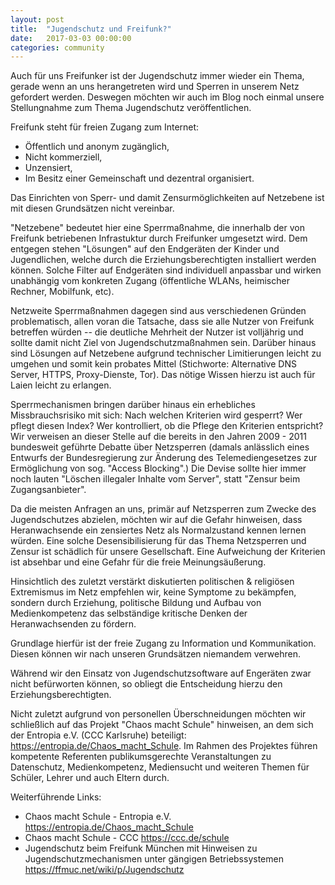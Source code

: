 ```yaml
---
layout: post
title:  "Jugendschutz und Freifunk?"
date:   2017-03-03 00:00:00
categories: community
---
```


Auch für uns Freifunker ist der Jugendschutz immer wieder ein Thema, gerade wenn an uns herangetreten wird und Sperren in unserem Netz gefordert werden.
Deswegen möchten wir auch im Blog noch einmal unsere Stellungnahme zum Thema Jugendschutz veröffentlichen.

Freifunk steht für freien Zugang zum Internet:

+ Öffentlich und anonym zugänglich,
+ Nicht kommerziell,
+ Unzensiert,
+ Im Besitz einer Gemeinschaft und dezentral organisiert.

Das Einrichten von Sperr- und damit Zensurmöglichkeiten auf Netzebene ist mit diesen Grundsätzen nicht vereinbar.

<!--*-->

"Netzebene" bedeutet hier eine Sperrmaßnahme, die innerhalb der von Freifunk betriebenen Infrastuktur durch Freifunker umgesetzt wird.
Dem entgegen stehen "Lösungen" auf den Endgeräten der Kinder und Jugendlichen, welche durch die Erziehungsberechtigten installiert werden können.
Solche Filter auf Endgeräten sind individuell anpassbar und wirken unabhängig vom konkreten Zugang (öffentliche WLANs, heimischer Rechner, Mobilfunk, etc).

Netzweite Sperrmaßnahmen dagegen sind aus verschiedenen Gründen problematisch, allen voran die Tatsache, dass sie alle Nutzer von Freifunk betreffen würden -- die deutliche Mehrheit der Nutzer ist volljährig und sollte damit nicht Ziel von Jugendschutzmaßnahmen sein.
Darüber hinaus sind Lösungen auf Netzebene aufgrund technischer Limitierungen leicht zu umgehen und somit kein probates Mittel (Stichworte: Alternative DNS Server, HTTPS, Proxy-Dienste, Tor). Das nötige Wissen hierzu ist auch für Laien leicht zu erlangen.

Sperrmechanismen bringen darüber hinaus ein erhebliches Missbrauchsrisiko mit sich: Nach welchen Kriterien wird gesperrt? Wer pflegt diesen Index? Wer kontrolliert, ob die Pflege den Kriterien entspricht?
Wir verweisen an dieser Stelle auf die bereits in den Jahren 2009 - 2011 bundesweit geführte Debatte über Netzsperren (damals anlässlich eines Entwurfs der Bundesregierung zur Änderung des Telemediengesetzes zur Ermöglichung von sog. "Access Blocking".)
Die Devise sollte hier immer noch lauten "Löschen illegaler Inhalte vom Server", statt "Zensur beim Zugangsanbieter".

Da die meisten Anfragen an uns, primär auf Netzsperren zum Zwecke des Jugendschutzes abzielen, möchten wir auf die Gefahr hinweisen, dass Heranwachsende ein zensiertes Netz als Normalzustand kennen lernen würden.
Eine solche Desensibilisierung für das Thema Netzsperren und Zensur ist schädlich für unsere Gesellschaft. Eine Aufweichung der Kriterien ist absehbar und eine Gefahr für die freie Meinungsäußerung.

Hinsichtlich des zuletzt verstärkt diskutierten politischen & religiösen Extremismus im Netz empfehlen wir, keine Symptome zu bekämpfen, sondern durch Erziehung, politische Bildung und Aufbau von Medienkompetenz das selbständige kritische Denken der Heranwachsenden zu fördern.

Grundlage hierfür ist der freie Zugang zu Information und Kommunikation. Diesen können wir nach unseren Grundsätzen niemandem verwehren.

Während wir den Einsatz von Jugendschutzsoftware auf Engeräten zwar nicht befürworten können, so obliegt die Entscheidung hierzu den Erziehungsberechtigten.

Nicht zuletzt aufgrund von personellen Überschneidungen möchten wir schließlich auf das Projekt "Chaos macht Schule" hinweisen, an dem sich der Entropia e.V. (CCC Karlsruhe) beteiligt: <https://entropia.de/Chaos_macht_Schule>.
Im Rahmen des Projektes führen kompetente Referenten publikumsgerechte Veranstaltungen zu Datenschutz, Medienkompetenz, Mediensucht und weiteren Themen für Schüler, Lehrer und  auch Eltern durch.


Weiterführende Links:

+ Chaos macht Schule - Entropia e.V. <https://entropia.de/Chaos_macht_Schule>
+ Chaos macht Schule - CCC <https://ccc.de/schule>
+ Jugendschutz beim Freifunk München mit Hinweisen zu Jugendschutzmechanismen unter gängigen Betriebssystemen <https://ffmuc.net/wiki/p/Jugendschutz>
